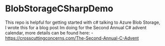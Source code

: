 # BlobStorageCSharpDemo
This repo is helpful for getting started with c# talking to Azure Blob Storage, I wrote this for a blog post Im doing for the Second Annual C# advent calendar, more details can be found here: - https://crosscuttingconcerns.com/The-Second-Annual-C-Advent
